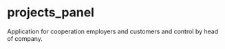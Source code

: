projects_panel
==============

Application for cooperation employers and customers and control by head of company.